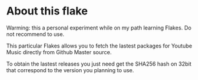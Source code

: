 # About this flake

Warming:  this a personal experiment while on my path learning Flakes.  Do not recommend to use.

This particular Flakes allows you to fetch the lastest packages for Youtube Music directly from Github Master source.

To obtain the lastest releases you just need get the SHA256 hash on 32bit that correspond to the version you planning to use.
